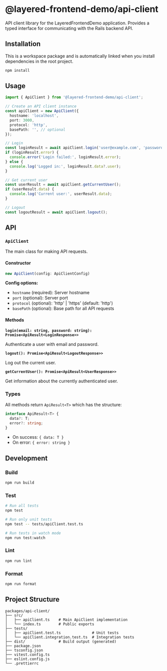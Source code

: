 # @layered-frontend-demo/api-client

API client library for the LayeredFrontendDemo application. Provides a typed interface for communicating with the Rails backend API.

## Installation

This is a workspace package and is automatically linked when you install dependencies in the root project.

```bash
npm install
```

## Usage

```typescript
import { ApiClient } from '@layered-frontend-demo/api-client';

// Create an API client instance
const apiClient = new ApiClient({
  hostname: 'localhost',
  port: 3000,
  protocol: 'http',
  basePath: '', // optional
});

// Login
const loginResult = await apiClient.login('user@example.com', 'password');
if (loginResult.error) {
  console.error('Login failed:', loginResult.error);
} else {
  console.log('Logged in:', loginResult.data?.user);
}

// Get current user
const userResult = await apiClient.getCurrentUser();
if (userResult.data) {
  console.log('Current user:', userResult.data);
}

// Logout
const logoutResult = await apiClient.logout();
```

## API

### `ApiClient`

The main class for making API requests.

#### Constructor

```typescript
new ApiClient(config: ApiClientConfig)
```

**Config options:**
- `hostname` (required): Server hostname
- `port` (optional): Server port
- `protocol` (optional): 'http' | 'https' (default: 'http')
- `basePath` (optional): Base path for all API requests

#### Methods

**`login(email: string, password: string): Promise<ApiResult<LoginResponse>>`**

Authenticate a user with email and password.

**`logout(): Promise<ApiResult<LogoutResponse>>`**

Log out the current user.

**`getCurrentUser(): Promise<ApiResult<UserResponse>>`**

Get information about the currently authenticated user.

### Types

All methods return `ApiResult<T>` which has the structure:

```typescript
interface ApiResult<T> {
  data?: T;
  error?: string;
}
```

- On success: `{ data: T }`
- On error: `{ error: string }`

## Development

### Build

```bash
npm run build
```

### Test

```bash
# Run all tests
npm test

# Run only unit tests
npm test -- tests/apiClient.test.ts

# Run tests in watch mode
npm run test:watch
```

### Lint

```bash
npm run lint
```

### Format

```bash
npm run format
```

## Project Structure

```
packages/api-client/
├── src/
│   ├── apiClient.ts    # Main ApiClient implementation
│   └── index.ts        # Public exports
├── tests/
│   ├── apiClient.test.ts              # Unit tests
│   └── apiClient.integration.test.ts  # Integration tests
├── dist/               # Build output (generated)
├── package.json
├── tsconfig.json
├── vitest.config.ts
├── eslint.config.js
└── .prettierrc
```
